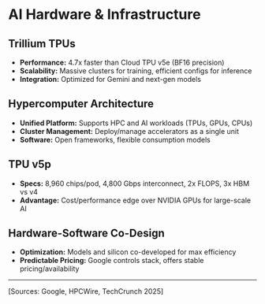 # AI Hardware & Infrastructure

## Trillium TPUs
- **Performance:** 4.7x faster than Cloud TPU v5e (BF16 precision)
- **Scalability:** Massive clusters for training, efficient configs for inference
- **Integration:** Optimized for Gemini and next-gen models

## Hypercomputer Architecture
- **Unified Platform:** Supports HPC and AI workloads (TPUs, GPUs, CPUs)
- **Cluster Management:** Deploy/manage accelerators as a single unit
- **Software:** Open frameworks, flexible consumption models

## TPU v5p
- **Specs:** 8,960 chips/pod, 4,800 Gbps interconnect, 2x FLOPS, 3x HBM vs v4
- **Advantage:** Cost/performance edge over NVIDIA GPUs for large-scale AI

## Hardware-Software Co-Design
- **Optimization:** Models and silicon co-developed for max efficiency
- **Predictable Pricing:** Google controls stack, offers stable pricing/availability

---
[Sources: Google, HPCWire, TechCrunch 2025] 